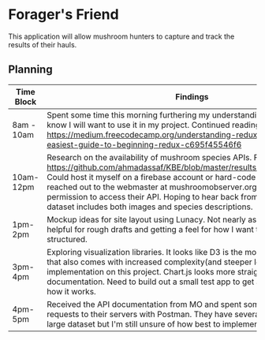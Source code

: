 # Forager's Friend

This application will allow mushroom hunters to capture and track the results of their hauls.

## Planning

| Time Block | Findings  |
|------------|-----------|
| 8am - 10am | Spent some time this morning furthering my understanding of Redux as I know I will want to use it in my project. Continued reading this guide: https://medium.freecodecamp.org/understanding-redux-the-worlds-easiest-guide-to-beginning-redux-c695f45546f6      |
| 10am- 12pm | Research on the availability of mushroom species APIs.  Found a JSON file at https://github.com/ahmadassaf/KBE/blob/master/results/dbpedia/Fungus.json Could host it myself on a firebase account or hard-code it into the app. Also, reached out to the webmaster at mushroomobserver.org and asked permission to access their API. Hoping to hear back from them as their dataset includes both images and species descriptions. |
| 1pm-2pm    | Mockup ideas for site layout using Lunacy. Not nearly as nice as Sketch, but helpful for rough drafts and getting a feel for how I want the site to be structured.  |
| 3pm-4pm    | Exploring visualization libraries. It looks like D3 is the more robust library but that also comes with increased complexity(and steeper learning curve) for implementation on this project. Chart.js looks more straightforward from the documentation. Need to build out a small test app to get a better sense for how it works. |
| 4pm-5pm    | Received the API documentation from MO and spent some time making GET requests to their servers with Postman. They have several endpoints and a large dataset but I'm still unsure of how best to implement it. |
